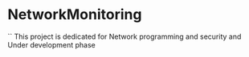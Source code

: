 # NetworkMonitoring
`` This project is dedicated for Network programming and security and Under development phase
